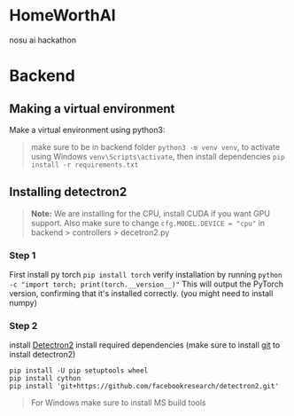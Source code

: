 # HomeWorthAI
nosu ai hackathon



# Backend

## Making a virtual environment
Make a virtual environment using python3: 
> make sure to be in backend folder
`python3 -m venv venv`, to activate using Windows `venv\Scripts\activate`, then install dependencies `pip install -r requirements.txt`

## Installing detectron2
> **Note:** We are installing for the CPU, install CUDA if you want GPU support. Also make sure to change `cfg.MODEL.DEVICE = "cpu"` in backend > controllers > decetron2.py
### Step 1
First install py torch
`pip install torch`
verify installation by running
`python -c "import torch; print(torch.__version__)"`
This will output the PyTorch version, confirming that it's installed correctly. (you might need to install numpy)

### Step 2
install [Detectron2](https://detectron2.readthedocs.io/en/latest/tutorials/install.html)
install required dependencies (make sure to install [git](git-scm.com) to install detectron2)
```
pip install -U pip setuptools wheel
pip install cython
pip install 'git+https://github.com/facebookresearch/detectron2.git'
```
> For Windows make sure to install MS build tools

